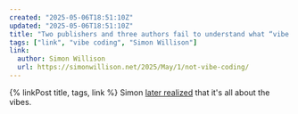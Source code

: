 ```yaml
---
created: "2025-05-06T18:51:10Z"
updated: "2025-05-06T18:51:10Z"
title: "Two publishers and three authors fail to understand what “vibe coding” means"
tags: ["link", "vibe coding", "Simon Willison"]
link:
  author: Simon Willison
  url: https://simonwillison.net/2025/May/1/not-vibe-coding/
---
```


{% linkPost title, tags, link %} Simon [later realized](https://simonwillison.net/2025/May/1/vibes/) that it's all about the vibes.
